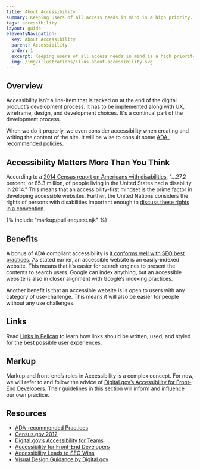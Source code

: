 ```yaml
---
title: About Accessibility
summary: Keeping users of all access needs in mind is a high priority.
tags: accessibility
layout: guide
eleventyNavigation:
  key: About Accessibility
  parent: Accessibility
  order: 1
  excerpt: Keeping users of all access needs in mind is a high priority.
  img: /img/illustrations/illus-about-accessibility.svg
---
```


## Overview

Accessibility isn’t a line-item that is tacked on at the end of the digital product’s development process. It has to be implemented along with UX, wireframe, design, and development choices. It's a continual part of the development process. 

When we do it properly, we even consider accessibility when creating and writing the content of the site. It will be wise to consult some <a href="http://www.ada.gov/pcatoolkit/chap5chklist.htm" target="_blank">ADA-recommended policies</a>.

## Accessibility Matters More Than You Think

According to a <a href="https://www.census.gov/content/dam/Census/library/publications/2018/demo/p70-152.pdf" target="_blank">2014 Census report on Americans with disabilities</a>, "...27.2 percent, or 85.3 million, of people living in the United States had a disability in 2014." This means that an accessibility-first mindset is the prime factor in developing accessible websites. Further, the United Nations considers the rights of persons with disabilities important enough to <a href="https://www.un.org/development/desa/disabilities/convention-on-the-rights-of-persons-with-disabilities.html" target="_blank">discuss these rights in a convention</a>. 

{% include "markup/pull-request.njk" %}

## Benefits

A bonus of ADA compliant accessibility is <a href="https://alistapart.com/article/accessibilityseo" target="_blank">it conforms well with SEO best practices</a>. As stated earlier, an accessible website is an easily-indexed website. This means that it’s easier for search engines to present the contents to search users. Google can index anything, but an accessible website is also in closer alignment with Google’s indexing practices.

Another benefit is that an accessible website is is open to users with any category of use-challenge. This means it will also be easier for people without any use challenges.

## Links

Read [Links in Pelican](/foundation/links/) to learn how links should be written, used, and styled for the best possible user experiences.

## Markup

Markup and front-end’s roles in Accessibility is a complex concept. For now, we will refer to and follow the advice of <a href="https://accessibility.digital.gov/front-end/getting-started/" target="_blank">Digital.gov’s Accessibility for Front-End Developers</a>. Their guidelines in this section will inform and influence our own practice.

## Resources

- <a href="http://www.ada.gov/pcatoolkit/chap5chklist.htm" target="_blank">ADA-recommended Practices </a>
- <a href="https://www.census.gov/newsroom/releases/archives/miscellaneous/cb12-134.html" target="_blank">Census.gov 2012 </a>
- <a href="https://accessibility.digital.gov/" target="_blank">Digital.gov’s Accessibility for Teams </a>
- <a href="https://accessibility.digital.gov/front-end/getting-started/" target="_blank">Accessibility for Front-End Developers </a>
- <a href="https://alistapart.com/article/accessibilityseo" target="_blank">Accessibility Leads to SEO Wins </a>
- <a href="https://accessibility.digital.gov/visual-design/getting-started/" target="_blank">Visual Design Guidance by Digital.gov </a>
